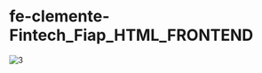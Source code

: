 # fe-clemente-Fintech_Fiap_HTML_FRONTEND

![3](https://github.com/fe-clemente/fe-clemente-Fintech_Fiap_HTML_FRONTEND/assets/139177777/ae827b06-3034-4031-9a78-7569b296a580)
